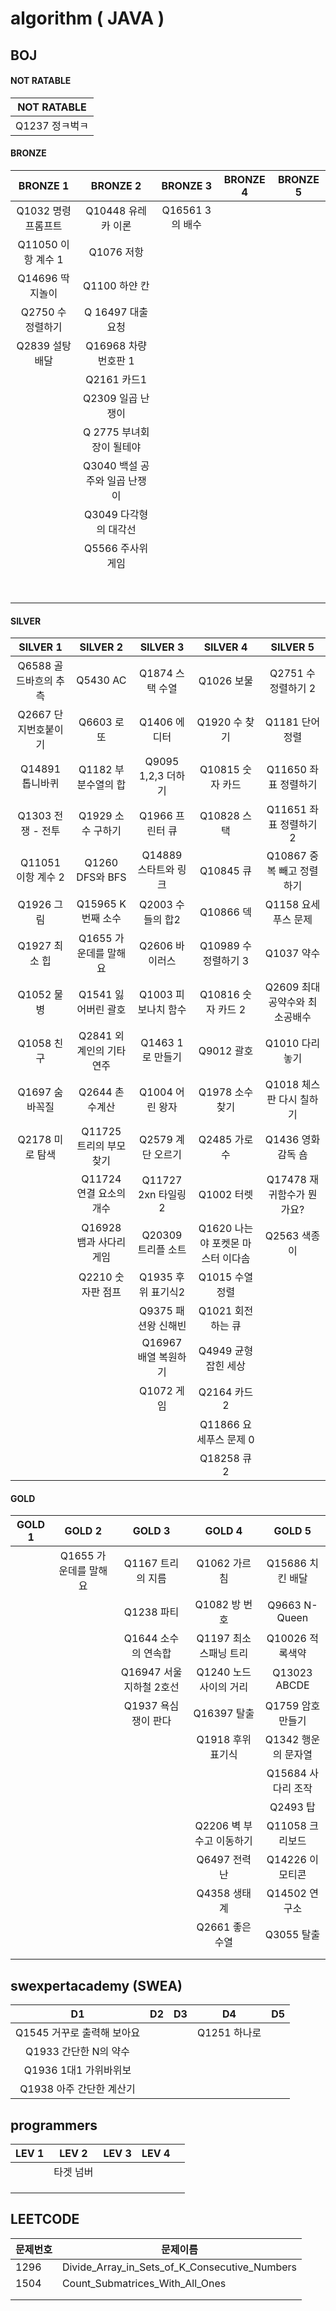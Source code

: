 # algorithm ( JAVA )

## BOJ 

#### NOT RATABLE

| NOT RATABLE    |
| -------------- |
| Q1237 정ㅋ벅ㅋ |



#### BRONZE

|      BRONZE 1       |           BRONZE 2            |    BRONZE 3     | BRONZE 4 | BRONZE 5 |
| :-----------------: | :---------------------------: | :-------------: | :------: | :------: |
| Q1032 명령 프롬프트 |      Q10448 유레카 이론       | Q16561 3의 배수 |          |          |
| Q11050 이항 계수 1  |          Q1076 저항           |                 |          |          |
|   Q14696 딱지놀이   |         Q1100 하얀 칸         |                 |          |          |
|  Q2750 수 정렬하기  |       Q 16497 대출 요청       |                 |          |          |
|   Q2839 설탕 배달   |     Q16968 차량 번호판 1      |                 |          |          |
|                     |          Q2161 카드1          |                 |          |          |
|                     |       Q2309 일곱 난쟁이       |                 |          |          |
|                     |   Q 2775 부녀회장이 될테야    |                 |          |          |
|                     | Q3040 백설 공주와 일곱 난쟁이 |                 |          |          |
|                     |     Q3049 다각형의 대각선     |                 |          |          |
|                     |       Q5566 주사위 게임       |                 |          |          |
|                     |                               |                 |          |          |
|                     |                               |                 |          |          |
|                     |                               |                 |          |          |
|                     |                               |                 |          |          |
|                     |                               |                 |          |          |
|                     |                               |                 |          |          |
|                     |                               |                 |          |          |
|                     |                               |                 |          |          |



#### SILVER

|       SILVER 1        |         SILVER 2         |       SILVER 3       |             SILVER 4              |           SILVER 5            |
| :-------------------: | :----------------------: | :------------------: | :-------------------------------: | :---------------------------: |
| Q6588 골드바흐의 추측 |         Q5430 AC         |   Q1874 스택 수열    |            Q1026 보물             |      Q2751 수 정렬하기 2      |
| Q2667 단지번호붙이기  |        Q6603 로또        |     Q1406 에디터     |           Q1920 수 찾기           |        Q1181 단어 정렬        |
|    Q14891 톱니바퀴    |   Q1182 부분수열의 합    |  Q9095 1,2,3 더하기  |         Q10815 숫자 카드          |     Q11650 좌표 정렬하기      |
|   Q1303 전쟁 - 전투   |    Q1929 소수 구하기     |   Q1966 프린터 큐    |            Q10828 스택            |    Q11651 좌표 정렬하기 2     |
|  Q11051 이항 계수 2   |     Q1260 DFS와 BFS      | Q14889 스타트와 링크 |             Q10845 큐             |   Q10867 중복 빼고 정렬하기   |
|      Q1926 그림       |    Q15965 K번째 소수     |   Q2003 수들의 합2   |             Q10866 덱             |      Q1158 요세푸스 문제      |
|     Q1927 최소 힙     |  Q1655 가운데를 말해요   |    Q2606 바이러스    |       Q10989 수 정렬하기 3        |          Q1037 약수           |
|      Q1052 물병       |   Q1541 잃어버린 괄호    | Q1003 피보나치 함수  |        Q10816 숫자 카드 2         | Q2609 최대공약수와 최소공배수 |
|      Q1058 친구       | Q2841 외계인의 기타 연주 |   Q1463 1로 만들기   |            Q9012 괄호             |        Q1010 다리 놓기        |
|    Q1697 숨바꼭질     |      Q2644 촌수계산      |   Q1004 어린 왕자    |          Q1978 소수 찾기          |   Q1018 체스판 다시 칠하기    |
|    Q2178 미로 탐색    | Q11725 트리의 부모 찾기  |  Q2579 계단 오르기   |           Q2485 가로수            |       Q1436 영화감독 숌       |
|                       | Q11724 연결 요소의 개수  | Q11727 2xn 타일링 2  |            Q1002 터렛             |   Q17478 재귀함수가 뭔가요?   |
|                       | Q16928 뱀과 사다리 게임  |  Q20309 트리플 소트  | Q1620 나는야 포켓몬 마스터 이다솜 |         Q2563 색종이          |
|                       |    Q2210 숫자판 점프     |  Q1935 후위 표기식2  |          Q1015 수열 정렬          |                               |
|                       |                          | Q9375 패션왕 신해빈  |         Q1021 회전하는 큐         |                               |
|                       |                          | Q16967 배열 복원하기 |       Q4949 균형 잡힌 세상        |                               |
|                       |                          |      Q1072 게임      |            Q2164 카드2            |                               |
|                       |                          |                      |      Q11866 요세푸스 문제 0       |                               |
|                       |                          |                      |            Q18258 큐 2            |                               |



#### GOLD

| GOLD 1 |        GOLD 2         |          GOLD 3          |          GOLD 4          |       GOLD 5        |
| :----: | :-------------------: | :----------------------: | :----------------------: | :-----------------: |
|        | Q1655 가운데를 말해요 |    Q1167 트리의 지름     |       Q1062 가르침       |  Q15686 치킨 배달   |
|        |                       |        Q1238 파티        |      Q1082 방 번호       |    Q9663 N-Queen    |
|        |                       |   Q1644 소수의 연속합    |  Q1197 최소 스패닝 트리  |   Q10026 적록색약   |
|        |                       | Q16947 서울 지하철 2호선 |  Q1240 노드 사이의 거리  |    Q13023 ABCDE     |
|        |                       |   Q1937 욕심쟁이 판다    |       Q16397 탈출        |  Q1759 암호 만들기  |
|        |                       |                          |    Q1918 후위 표기식     | Q1342 행운의 문자열 |
|        |                       |                          |                          | Q15684 사다리 조작  |
|        |                       |                          |                          |      Q2493 탑       |
|        |                       |                          | Q2206 벽 부수고 이동하기 |   Q11058 크리보드   |
|        |                       |                          |       Q6497 전력난       |   Q14226 이모티콘   |
|        |                       |                          |       Q4358 생태계       |    Q14502 연구소    |
|        |                       |                          |     Q2661 좋은 수열      |     Q3055 탈출      |
|        |                       |                          |                          |                     |
|        |                       |                          |                          |                     |





## swexpertacademy (SWEA)

|             D1             |  D2  |  D3  |      D4      |  D5  |
| :------------------------: | :--: | :--: | :----------: | :--: |
| Q1545 거꾸로 출력해 보아요 |      |      | Q1251 하나로 |      |
|   Q1933 간단한 N의 약수    |      |      |              |      |
|   Q1936 1대1 가위바위보    |      |      |              |      |
|  Q1938 아주 간단한 계산기  |      |      |              |      |





## programmers

| LEV 1 | LEV 2     | LEV 3 | LEV 4 |      |
| ----- | --------- | ----- | ----- | ---- |
|       | 타겟 넘버 |       |       |      |
|       |           |       |       |      |
|       |           |       |       |      |
|       |           |       |       |      |





## LEETCODE

| 문제번호 | 문제이름                                      |
| -------- | --------------------------------------------- |
| 1296     | Divide_Array_in_Sets_of_K_Consecutive_Numbers |
| 1504     | Count_Submatrices_With_All_Ones               |
|          |                                               |
|          |                                               |






